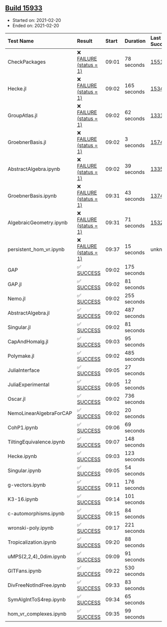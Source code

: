 ## [Build 15933](https://oscarci.mathematik.uni-kl.de/job/oscar/15933/)

* Started on: 2021-02-20
* Ended on: 2021-02-20

| Test Name    | Result | Start | Duration | Last Success | First Failure |
|:-------------|:-------|:------|:---------|:-------------|:--------------|
| CheckPackages | ❌ [FAILURE (status = 1)](https://oscarci.mathematik.uni-kl.de/job/oscar/15933/artifact/logs/build-15933/CheckPackages.log) | 09:01 | 78 seconds | [15514](https://oscarci.mathematik.uni-kl.de/job/oscar/15514/) | [15515](https://oscarci.mathematik.uni-kl.de/job/oscar/15515/) |
| Hecke.jl | ❌ [FAILURE (status = 1)](https://oscarci.mathematik.uni-kl.de/job/oscar/15933/artifact/logs/build-15933/Hecke.jl.log) | 09:02 | 165 seconds | [15344](https://oscarci.mathematik.uni-kl.de/job/oscar/15344/) | [15348](https://oscarci.mathematik.uni-kl.de/job/oscar/15348/) |
| GroupAtlas.jl | ❌ [FAILURE (status = 1)](https://oscarci.mathematik.uni-kl.de/job/oscar/15933/artifact/logs/build-15933/GroupAtlas.jl.log) | 09:02 | 62 seconds | [13311](https://oscarci.mathematik.uni-kl.de/job/oscar/13311/) | [13312](https://oscarci.mathematik.uni-kl.de/job/oscar/13312/) |
| GroebnerBasis.jl | ❌ [FAILURE (status = 1)](https://oscarci.mathematik.uni-kl.de/job/oscar/15933/artifact/logs/build-15933/GroebnerBasis.jl.log) | 09:02 | 3 seconds | [15745](https://oscarci.mathematik.uni-kl.de/job/oscar/15745/) | [15746](https://oscarci.mathematik.uni-kl.de/job/oscar/15746/) |
| AbstractAlgebra.ipynb | ❌ [FAILURE (status = 1)](https://oscarci.mathematik.uni-kl.de/job/oscar/15933/artifact/logs/build-15933/AbstractAlgebra.ipynb.log) | 09:02 | 39 seconds | [13355](https://oscarci.mathematik.uni-kl.de/job/oscar/13355/) | [13356](https://oscarci.mathematik.uni-kl.de/job/oscar/13356/) |
| GroebnerBasis.ipynb | ❌ [FAILURE (status = 1)](https://oscarci.mathematik.uni-kl.de/job/oscar/15933/artifact/logs/build-15933/GroebnerBasis.ipynb.log) | 09:31 | 43 seconds | [13748](https://oscarci.mathematik.uni-kl.de/job/oscar/13748/) | [13749](https://oscarci.mathematik.uni-kl.de/job/oscar/13749/) |
| AlgebraicGeometry.ipynb | ❌ [FAILURE (status = 1)](https://oscarci.mathematik.uni-kl.de/job/oscar/15933/artifact/logs/build-15933/AlgebraicGeometry.ipynb.log) | 09:31 | 71 seconds | [15322](https://oscarci.mathematik.uni-kl.de/job/oscar/15322/) | [15323](https://oscarci.mathematik.uni-kl.de/job/oscar/15323/) |
| persistent_hom_vr.ipynb | ❌ [FAILURE (status = 1)](https://oscarci.mathematik.uni-kl.de/job/oscar/15933/artifact/logs/build-15933/persistent_hom_vr.ipynb.log) | 09:37 | 15 seconds | unknown | unknown |
| GAP | ✅ [SUCCESS](https://oscarci.mathematik.uni-kl.de/job/oscar/15933/artifact/logs/build-15933/GAP.log) | 09:02 | 175 seconds |  |  |
| GAP.jl | ✅ [SUCCESS](https://oscarci.mathematik.uni-kl.de/job/oscar/15933/artifact/logs/build-15933/GAP.jl.log) | 09:02 | 81 seconds |  |  |
| Nemo.jl | ✅ [SUCCESS](https://oscarci.mathematik.uni-kl.de/job/oscar/15933/artifact/logs/build-15933/Nemo.jl.log) | 09:02 | 255 seconds |  |  |
| AbstractAlgebra.jl | ✅ [SUCCESS](https://oscarci.mathematik.uni-kl.de/job/oscar/15933/artifact/logs/build-15933/AbstractAlgebra.jl.log) | 09:02 | 487 seconds |  |  |
| Singular.jl | ✅ [SUCCESS](https://oscarci.mathematik.uni-kl.de/job/oscar/15933/artifact/logs/build-15933/Singular.jl.log) | 09:02 | 81 seconds |  |  |
| CapAndHomalg.jl | ✅ [SUCCESS](https://oscarci.mathematik.uni-kl.de/job/oscar/15933/artifact/logs/build-15933/CapAndHomalg.jl.log) | 09:03 | 95 seconds |  |  |
| Polymake.jl | ✅ [SUCCESS](https://oscarci.mathematik.uni-kl.de/job/oscar/15933/artifact/logs/build-15933/Polymake.jl.log) | 09:02 | 485 seconds |  |  |
| JuliaInterface | ✅ [SUCCESS](https://oscarci.mathematik.uni-kl.de/job/oscar/15933/artifact/logs/build-15933/JuliaInterface.log) | 09:05 | 27 seconds |  |  |
| JuliaExperimental | ✅ [SUCCESS](https://oscarci.mathematik.uni-kl.de/job/oscar/15933/artifact/logs/build-15933/JuliaExperimental.log) | 09:05 | 12 seconds |  |  |
| Oscar.jl | ✅ [SUCCESS](https://oscarci.mathematik.uni-kl.de/job/oscar/15933/artifact/logs/build-15933/Oscar.jl.log) | 09:02 | 736 seconds |  |  |
| NemoLinearAlgebraForCAP | ✅ [SUCCESS](https://oscarci.mathematik.uni-kl.de/job/oscar/15933/artifact/logs/build-15933/NemoLinearAlgebraForCAP.log) | 09:02 | 20 seconds |  |  |
| CohP1.ipynb | ✅ [SUCCESS](https://oscarci.mathematik.uni-kl.de/job/oscar/15933/artifact/logs/build-15933/CohP1.ipynb.log) | 09:06 | 69 seconds |  |  |
| TiltingEquivalence.ipynb | ✅ [SUCCESS](https://oscarci.mathematik.uni-kl.de/job/oscar/15933/artifact/logs/build-15933/TiltingEquivalence.ipynb.log) | 09:07 | 148 seconds |  |  |
| Hecke.ipynb | ✅ [SUCCESS](https://oscarci.mathematik.uni-kl.de/job/oscar/15933/artifact/logs/build-15933/Hecke.ipynb.log) | 09:03 | 123 seconds |  |  |
| Singular.ipynb | ✅ [SUCCESS](https://oscarci.mathematik.uni-kl.de/job/oscar/15933/artifact/logs/build-15933/Singular.ipynb.log) | 09:05 | 54 seconds |  |  |
| g-vectors.ipynb | ✅ [SUCCESS](https://oscarci.mathematik.uni-kl.de/job/oscar/15933/artifact/logs/build-15933/g-vectors.ipynb.log) | 09:11 | 176 seconds |  |  |
| K3-16.ipynb | ✅ [SUCCESS](https://oscarci.mathematik.uni-kl.de/job/oscar/15933/artifact/logs/build-15933/K3-16.ipynb.log) | 09:14 | 101 seconds |  |  |
| c-automorphisms.ipynb | ✅ [SUCCESS](https://oscarci.mathematik.uni-kl.de/job/oscar/15933/artifact/logs/build-15933/c-automorphisms.ipynb.log) | 09:15 | 84 seconds |  |  |
| wronski-poly.ipynb | ✅ [SUCCESS](https://oscarci.mathematik.uni-kl.de/job/oscar/15933/artifact/logs/build-15933/wronski-poly.ipynb.log) | 09:17 | 221 seconds |  |  |
| Tropicalization.ipynb | ✅ [SUCCESS](https://oscarci.mathematik.uni-kl.de/job/oscar/15933/artifact/logs/build-15933/Tropicalization.ipynb.log) | 09:20 | 88 seconds |  |  |
| uMPS(2,2,4)_0dim.ipynb | ✅ [SUCCESS](https://oscarci.mathematik.uni-kl.de/job/oscar/15933/artifact/logs/build-15933/uMPS-2-2-4-_0dim.ipynb.log) | 09:09 | 91 seconds |  |  |
| GITFans.ipynb | ✅ [SUCCESS](https://oscarci.mathematik.uni-kl.de/job/oscar/15933/artifact/logs/build-15933/GITFans.ipynb.log) | 09:22 | 530 seconds |  |  |
| DivFreeNotIndFree.ipynb | ✅ [SUCCESS](https://oscarci.mathematik.uni-kl.de/job/oscar/15933/artifact/logs/build-15933/DivFreeNotIndFree.ipynb.log) | 09:33 | 83 seconds |  |  |
| SymAlgIntToS4rep.ipynb | ✅ [SUCCESS](https://oscarci.mathematik.uni-kl.de/job/oscar/15933/artifact/logs/build-15933/SymAlgIntToS4rep.ipynb.log) | 09:34 | 65 seconds |  |  |
| hom_vr_complexes.ipynb | ✅ [SUCCESS](https://oscarci.mathematik.uni-kl.de/job/oscar/15933/artifact/logs/build-15933/hom_vr_complexes.ipynb.log) | 09:35 | 99 seconds |  |  |
